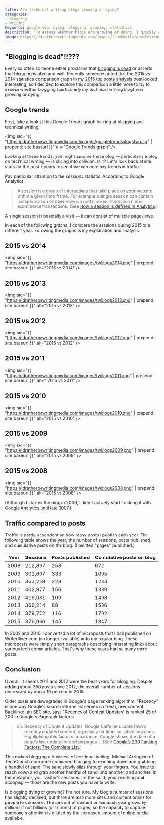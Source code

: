 ```yaml
---
title: Are technical writing blogs growing or dying?
categories:
- blogging
- writing
keywords: google seo, dying, blogging, growing, statistics
description: "To assess whether blogs are growing or dying, I quickly compared metrics for the past 7 years on my blog, looking at the number of sessions per year. I then correlated the sessions with the number of posts that year and the cumulative number of posts on the blog overall. It seems that my blog readership is on a slight decline. This is likely due to the proliferation of online sites, not of blogging in general."
image: https://idratherbewritingmedia.com/images/thumbnails/googletrendsblogstwthumb.png
---
```


## "Blogging is dead"!!???
Every so often someone either proclaims that [blogging is dead](https://www.google.de/search?q=Blogging+is+dead&trackid=sp-006) or asserts that blogging is alive and well. Recently someone noted that the 2015 vs. 2014 statistics comparison graph in my [2015 top posts analysis](https://idratherbewriting.com/2016/01/01/analyzing-top-posts-trends-on-idratherbewriting-blog/) post looked interesting, so I decided to explore this comparison a little more to try to assess whether blogging (particularly my technical writing blog) was growing or dying. 

## Google trends
First, take a look at this Google Trends graph looking at blogging and technical writing.

<img src="{{ "https://idratherbewritingmedia.com/images/googletrendsblogstw.png" | prepend: site.baseurl }}" alt="Google Trends graph" />

Looking at these trends, you might assume that a blog &mdash; particularly a blog on technical writing &mdash; is sliding into oblivion. Is it? Let's look back at site stats for the past 7 years to see if we can note any trends in traffic.

Pay particular attention to the *sessions* statistic. According to Google Analytics, 

>A session is a group of interactions that take place on your website within a given time frame. For example a single session can contain multiple screen or page views, events, social interactions, and ecommerce transactions. (See [How a session is defined in Analytics](https://support.google.com/analytics/answer/2731565?hl=en).)

A single session is basically a visit &mdash; it can consist of multiple pageviews.

In each of the following graphs, I compare the sessions during 2015 to a different year. Following the graphs is my explanation and analysis.

## 2015 vs 2014
<img src="{{ "https://idratherbewritingmedia.com/images/twblogs2014.png" | prepend: site.baseurl }}" alt="2015 vs 2014" />

## 2015 vs 2013
<img src="{{ "https://idratherbewritingmedia.com/images/twblogs2013.png" | prepend: site.baseurl }}" alt="2015 vs 2013" />

## 2015 vs 2012
<img src="{{ "https://idratherbewritingmedia.com/images/twblogs2012.png" | prepend: site.baseurl }}" alt="2015 vs 2012" />

## 2015 vs 2011
<img src="{{ "https://idratherbewritingmedia.com/images/twblogs2011.png" | prepend: site.baseurl }}" alt=" 2015 vs 2011" />

## 2015 vs 2010
<img src="{{ "https://idratherbewritingmedia.com/images/twblogs2010.png" | prepend: site.baseurl }}" alt="2015 vs 2010" />

## 2015 vs 2009
<img src="{{ "https://idratherbewritingmedia.com/images/twblogs2009.png" | prepend: site.baseurl }}" alt="2015 vs 2009" />

## 2015 vs 2008
<img src="{{ "https://idratherbewritingmedia.com/images/twblogs2008.png" | prepend: site.baseurl }}" alt="2015 vs 2008" />

(Although I started the blog in 2006, I didn't actively start tracking it with Google Analytics until late 2007.)

## Traffic compared to posts

Traffic is partly dependent on how many posts I publish each year. The following table shows the year, the number of sessions, posts published, and cumulative posts on the blog. (I omitted "pages" published.)

| Year | Sessions | Posts published | Cumulative posts on blog |
|----|----|-----|-----|
|2008| 212,897 | 258 | 672 |
|2009| 301,607 | 333 | 1005|
|2010| 363,259 | 228 | 1233|
|2011| 402,977 | 156 | 1389|
|2012| 416,081 | 109 | 1498|
|2013| 366,214 | 88 | 1586|
|2014| 379,772 | 116 | 1702|
|2015| 376,966 | 145 | 1847|

In 2009 and 2010, I converted a lot of microposts that I had published on WriterRiver.com (no longer available) onto my regular blog. These microposts were simply short paragraphs describing interesting links about various tech comm articles. That's why these years had so many more posts.

## Conclusion
Overall, it seems 2011 and 2012 were the best years for blogging. Despite adding about 350 posts since 2012, the overall number of sessions decreased by about 10 percent in 2015.

Older posts are downgraded in Google's page ranking algorithm. "Recency" is one way Google's search returns list serves up fresh, new content. Backlinko, an SEO site, says "Recency of Content Updates" is ranked 25 of 200 in Google's Pagerank factors:

>25. Recency of Content Updates: Google Caffeine update favors recently updated content, especially for time-sensitive searches. Highlighting this factor’s importance, Google shows the date of a page’s last update for certain pages ... (See [Google’s 200 Ranking Factors: The Complete List](http://backlinko.com/google-ranking-factors).)

This makes blogging a business of continual writing. Michael Arrington of TechCrunch.com once compared blogging to reaching down and grabbing a handful of sand. The sand slowly slips through your fingers. You have to reach down and grab another handful of sand, and another, and another. In the metaphor, your visitor's sessions are the sand; your reaching and scooping &mdash; those are the new posts you have to write.

Is blogging dying or growing? I'm not sure. My blog's number of sessions has slightly declined, but there are also more sites and content online for people to consume. The amount of content online each year grows by millions if not billions (or trillions) of pages, so the capacity to capture someone's attention is diluted by the increased amount of online media available.






